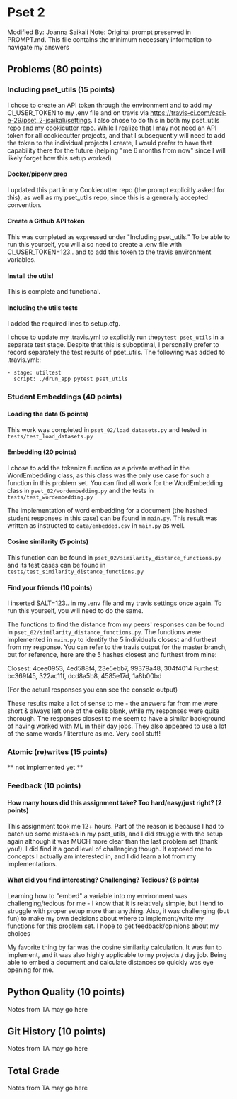 # Pset 2
Modified By: Joanna Saikali
Note: Original prompt preserved in PROMPT.md. This file contains the minimum necessary information to navigate my answers

## Problems (80 points)

### Including pset_utils (15 points)

I chose to create an API token through the environment and to add my CI_USER_TOKEN to my .env file and on travis via https://travis-ci.com/csci-e-29/pset_2-jsaikali/settings. I also chose to do this in both my pset_utils repo and my cookicutter repo. While I realize that I may not need an API token for all cookiecutter projects, and that I subsequently will need to add the token to the individual projects I create, I would prefer to have that capability there for the future (helping "me 6 months from now" since I will likely forget how this setup worked)

#### Docker/pipenv prep

I updated this part in my Cookiecutter repo (the prompt explicitly asked for this), as well as my pset_utils repo, since this is a generally accepted convention.

#### Create a Github API token

This was completed as expressed under "Including pset_utils." To be able to run this yourself, you will also need to create a .env file with CI_USER_TOKEN=123.. and to add this token to the travis environment variables.

#### Install the utils!

This is complete and functional.

#### Including the utils tests

I added the required lines to setup.cfg.

I chose to update my .travis.yml to explicitly run the`pytest pset_utils` in a separate test stage. Despite that this is suboptimal, I personally prefer to record separately the test results of pset_utils. The following was added to .travis.yml::  
    
    - stage: utiltest
      script: ./drun_app pytest pset_utils


### Student Embeddings (40 points)

#### Loading the data (5 points)
This work was completed in `pset_02/load_datasets.py` and tested in `tests/test_load_datasets.py`

#### Embedding (20 points)

I chose to add the tokenize function as a private method in the WordEmbedding class, as this class was the only use case for such a function in this problem set. You can find all work for the WordEmbedding class in `pset_02/wordembedding.py` and the tests in `tests/test_wordembedding.py`

The implementation of word embedding for a document (the hashed student responses in this case) can be found in `main.py`. This result was written as instructed to `data/embedded.csv` in `main.py` as well.

#### Cosine similarity (5 points)

This function can be found in `pset_02/similarity_distance_functions.py` and its test cases can be found in `tests/test_similarity_distance_functions.py`

#### Find your friends (10 points)
I inserted SALT=123.. in my .env file and my travis settings once again. To run this yourself, you will need to do the same.

The functions to find the distance from my peers' responses can be found in `pset_02/similarity_distance_functions.py`. The functions were implemented in `main.py` to identify the 5 individuals closest and furthest from my response. You can refer to the travis output for the master branch, but for reference, here are the 5 hashes closest and furthest from mine:

Closest: 4cee0953, 4ed588f4, 23e5ebb7, 99379a48, 304f4014
Furthest: bc369f45, 322ac11f, dcd8a5b8, 4585e17d, 1a8b00bd 

(For the actual responses you can see the console output)

These results make a lot of sense to me - the answers far from me were short & always left one of the cells blank, while my responses were quite thorough. The responses closest to me seem to have a similar background of having worked with ML in their day jobs. They also appeared to use a lot of the same words / literature as me. Very cool stuff!

### Atomic (re)writes (15 points)

** not implemented yet **

### Feedback (10 points)

#### How many hours did this assignment take?  Too hard/easy/just right? (2 points)
This assignment took me 12+ hours. Part of the reason is because I had to patch up some mistakes in my pset_utils, and I did struggle with the setup again although it was MUCH more clear than the last problem set (thank you!). I did find it a good level of challenging though. It exposed me to concepts I actually am interested in, and I did learn a lot from my implementations.

#### What did you find interesting? Challenging? Tedious? (8 points)
Learning how to "embed" a variable into my environment was challenging/tedious for me - I know that it is relatively simple, but I tend to struggle with proper setup more than anything. Also, it was challenging (but fun) to make my own decisions about where to implement/write my functions for this problem set. I hope to get feedback/opinions about my choices

My favorite thing by far was the cosine similarity calculation. It was fun to implement, and it was also highly applicable to my projects / day job. Being able to embed a document and calculate distances so quickly was eye opening for me.


## Python Quality (10 points)
Notes from TA may go here

## Git History (10 points)
Notes from TA may go here

## Total Grade
Notes from TA may go here
